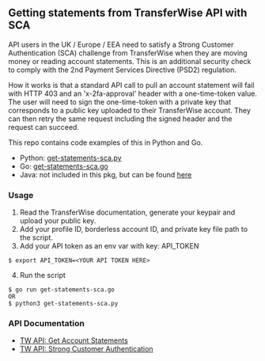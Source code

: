 ## Getting statements from TransferWise API with SCA

API users in the UK / Europe / EEA need to satisfy a Strong Customer Authentication (SCA) challenge from TransferWise when they are moving money or reading account statements. This is an additional security check to comply with the 2nd Payment Services Directive (PSD2) regulation. 

How it works is that a standard API call to pull an account statement will fail with HTTP 403 and an 'x-2fa-approval' header with a one-time-token value. The user will need to sign the one-time-token with a private key that corresponds to a public key uploaded to their TransferWise account. They can then retry the same request including the signed header and the request can succeed.

This repo contains code examples of this in Python and Go. 

- Python: [get-statements-sca.py](https://github.com/jtrotsky/tw-sca-signatures/blob/main/get-statements-sca.py)
- Go: [get-statements-sca.go](https://github.com/jtrotsky/tw-sca-signatures/blob/main/get-statements-sca.go)
- Java: not included in this pkg, but can be found [here](https://github.com/transferwise/digital-signatures) 

### Usage
1. Read the TransferWise documentation, generate your keypair and upload your public key.
2. Add your profile ID, borderless account ID, and private key file path to the script.
3. Add your API token as an env var with key: API_TOKEN
```
$ export API_TOKEN=<YOUR API TOKEN HERE>
```
4. Run the script 
```
$ go run get-statements-sca.go
OR
$ python3 get-statements-sca.py
```

### API Documentation
- [TW API: Get Account Statements](https://api-docs.transferwise.com/#borderless-accounts-get-account-statement)
- [TW API: Strong Customer Authentication](https://api-docs.transferwise.com/#strong-customer-authentication)
